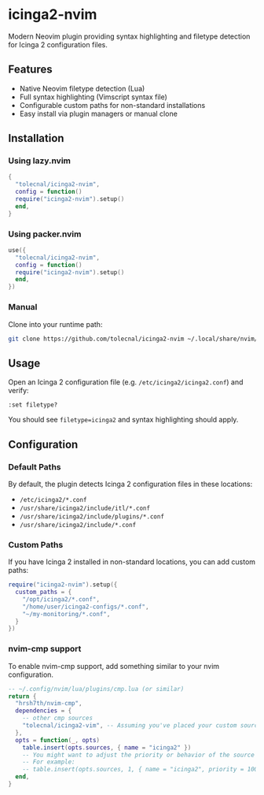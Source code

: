 # icinga2-nvim

Modern Neovim plugin providing syntax highlighting and filetype detection for Icinga 2 configuration files.

## Features

- Native Neovim filetype detection (Lua)
- Full syntax highlighting (Vimscript syntax file)
- Configurable custom paths for non-standard installations
- Easy install via plugin managers or manual clone

## Installation

### Using lazy.nvim

```lua
{
  "tolecnal/icinga2-nvim",
  config = function()
  require("icinga2-nvim").setup()
  end,
}
```

### Using packer.nvim

```lua
use({
  "tolecnal/icinga2-nvim",
  config = function()
  require("icinga2-nvim").setup()
  end,
})
```

### Manual

Clone into your runtime path:

```bash
git clone https://github.com/tolecnal/icinga2-nvim ~/.local/share/nvim/site/pack/plugins/start/icinga2-nvim
```

## Usage

Open an Icinga 2 configuration file (e.g. `/etc/icinga2/icinga2.conf`) and verify:

```vim
:set filetype?
```

You should see `filetype=icinga2` and syntax highlighting should apply.

## Configuration

### Default Paths

By default, the plugin detects Icinga 2 configuration files in these locations:

- `/etc/icinga2/*.conf`
- `/usr/share/icinga2/include/itl/*.conf`
- `/usr/share/icinga2/include/plugins/*.conf`
- `/usr/share/icinga2/include/*.conf`

### Custom Paths

If you have Icinga 2 installed in non-standard locations, you can add custom paths:

```lua
require("icinga2-nvim").setup({
  custom_paths = {
    "/opt/icinga2/*.conf",
    "/home/user/icinga2-configs/*.conf",
    "~/my-monitoring/*.conf",
  }
})
```

### nvim-cmp support

To enable nvim-cmp support, add something similar to your nvim configuration.

```lua
-- ~/.config/nvim/lua/plugins/cmp.lua (or similar)
return {
  "hrsh7th/nvim-cmp",
  dependencies = {
    -- other cmp sources
    "tolecnal/icinga2-vim", -- Assuming you've placed your custom source in a path accessible by Lazy
  },
  opts = function(_, opts)
    table.insert(opts.sources, { name = "icinga2" })
    -- You might want to adjust the priority or behavior of the source here
    -- For example:
    -- table.insert(opts.sources, 1, { name = "icinga2", priority = 1000 })
  end,
}
```

```

```
